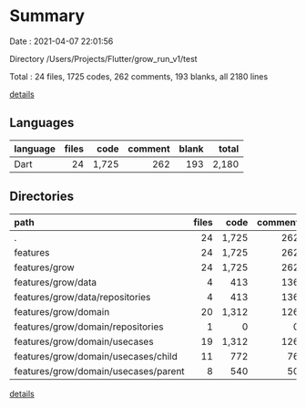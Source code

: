 # Summary

Date : 2021-04-07 22:01:56

Directory /Users/Projects/Flutter/grow_run_v1/test

Total : 24 files,  1725 codes, 262 comments, 193 blanks, all 2180 lines

[details](details.md)

## Languages
| language | files | code | comment | blank | total |
| :--- | ---: | ---: | ---: | ---: | ---: |
| Dart | 24 | 1,725 | 262 | 193 | 2,180 |

## Directories
| path | files | code | comment | blank | total |
| :--- | ---: | ---: | ---: | ---: | ---: |
| . | 24 | 1,725 | 262 | 193 | 2,180 |
| features | 24 | 1,725 | 262 | 193 | 2,180 |
| features/grow | 24 | 1,725 | 262 | 193 | 2,180 |
| features/grow/data | 4 | 413 | 136 | 63 | 612 |
| features/grow/data/repositories | 4 | 413 | 136 | 63 | 612 |
| features/grow/domain | 20 | 1,312 | 126 | 130 | 1,568 |
| features/grow/domain/repositories | 1 | 0 | 0 | 1 | 1 |
| features/grow/domain/usecases | 19 | 1,312 | 126 | 129 | 1,567 |
| features/grow/domain/usecases/child | 11 | 772 | 76 | 79 | 927 |
| features/grow/domain/usecases/parent | 8 | 540 | 50 | 50 | 640 |

[details](details.md)